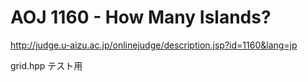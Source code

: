 # AOJ 1160 - How Many Islands?

<http://judge.u-aizu.ac.jp/onlinejudge/description.jsp?id=1160&lang=jp>

grid.hpp テスト用

